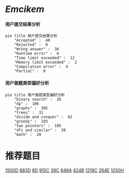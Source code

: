 # _Emcikem_

<!-- tabs:start -->



#### **用户提交结果分析**

```mermaid
pie title 用户提交结果分析
    "Accepted" :  40
    "Rejected" :  0
    "Wrong answer" :  36
    "Runtime error" :  6
    "Time limit exceeded" :  12
    "Memory limit exceeded" :  2
    "Compilation error" :  4
    "Partial" :  0
```

#### **用户做题类型偏好分析**

```mermaid
pie title 用户做题类型偏好分析
    "binary search" :  26
    "dp" :  106
    "graphs" :  305
    "trees" :  31
    "divide and conquer" :  62
    "greedy" :  103
    "two pointers" :  105
    "dfs and similar" :  20
    "math" :  20
```



<!-- tabs:end -->
# 推荐题目
[1500D](https://codeforces.com/contest/1500/problem/D)
[883D](https://codeforces.com/contest/883/problem/D)
[8D](https://codeforces.com/contest/8/problem/D)
[915C](https://codeforces.com/contest/915/problem/C)
[39C](https://codeforces.com/contest/39/problem/C)
[848A](https://codeforces.com/contest/848/problem/A)
[424B](https://codeforces.com/contest/424/problem/B)
[1218C](https://codeforces.com/contest/1218/problem/C)
[264E](https://codeforces.com/contest/264/problem/E)
[1250H](https://codeforces.com/contest/1250/problem/H)
